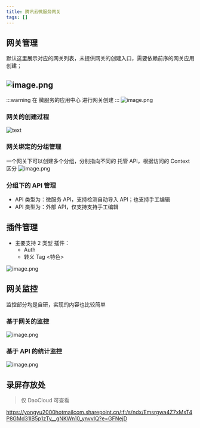 ```yaml
---
title: 腾讯云微服务网关
tags: []
---
```




## 网关管理

默认这里展示对应的网关列表，未提供网关的创建入口，需要依赖前序的网关应用创建；

## ![image.png](http://ipic-typora-samzong.oss-cn-qingdao.aliyuncs.com//uPic/1651835188355-19fc2743-a4c8-4656-a5eb-ddda1c009412.png?x-oss-process=image/resize,w_960,m_lfit)

:::warning
在 微服务的应用中心 进行网关创建
:::
![image.png](http://ipic-typora-samzong.oss-cn-qingdao.aliyuncs.com//uPic/1651835152102-06d0d818-2fa9-4de2-bc7c-8ff54598a977.png?x-oss-process=image/resize,w_960,m_lfit)

### 网关的创建过程

![text](http://ipic-typora-samzong.oss-cn-qingdao.aliyuncs.com//uPic/1651837425558-4d08bdb8-0b33-4d15-93f0-50d8f6aff20f.jpeg?x-oss-process=image/resize,w_960,m_lfit)

### 网关绑定的分组管理

一个网关下可以创建多个分组，分别指向不同的 托管 API，根据访问的 Context 区分
![image.png](http://ipic-typora-samzong.oss-cn-qingdao.aliyuncs.com//uPic/1651835588311-0c5f3792-dd31-4f1e-92da-1b50419eab32.png?x-oss-process=image/resize,w_960,m_lfit)

### 分组下的 API 管理

- API 类型为：微服务 API，支持检测自动导入 API；也支持手工编辑
- API 类型为：外部 API，仅支持支持手工编辑

## 插件管理

- 主要支持 2 类型 插件：
  - Auth
  - 转义 Tag <特色>

![image.png](http://ipic-typora-samzong.oss-cn-qingdao.aliyuncs.com//uPic/1651835272534-895b305a-c811-4def-867c-7be69c7febd1.png?x-oss-process=image/resize,w_960,m_lfit)

## 网关监控

监控部分均是自研，实现的内容也比较简单

### 基于网关的监控

![image.png](http://ipic-typora-samzong.oss-cn-qingdao.aliyuncs.com//uPic/1651836406548-7e7da58e-e9d8-424f-ac5e-d1d755793217.png?x-oss-process=image/resize,w_960,m_lfit)

### 基于 API 的统计监控

![image.png](http://ipic-typora-samzong.oss-cn-qingdao.aliyuncs.com//uPic/1651836565750-f2e14946-a137-4929-808c-096c61cebaf6.png?x-oss-process=image/resize,w_960,m_lfit)

## 录屏存放处

> 仅 DaoCloud 可查看

<https://yongyu2000hotmailcom.sharepoint.cn/:f:/s/ndx/Emsrgwa4Z7xMsT4P8GMd31IB5p1zTy__gNKWn10_ynvvIQ?e=GFNejD>
